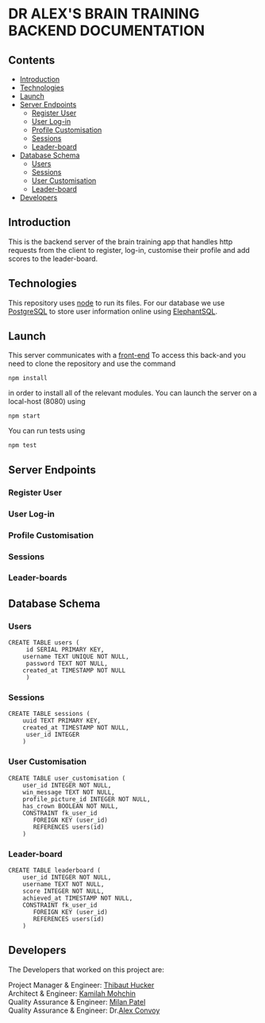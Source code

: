 # DR ALEX'S BRAIN TRAINING BACKEND DOCUMENTATION

## Contents

- [Introduction](#introduction)
- [Technologies](#technologies)
- [Launch](#launch)
- [Server Endpoints](#server-endpoints)
  - [Register User](#register-user)
  - [User Log-in](#user-log-in)
  - [Profile Customisation](#profile-customisation)
  - [Sessions](#sessions)
  - [Leader-board](#leader-board)
- [Database Schema](#database-schema)
  - [Users](#users)
  - [Sessions](#sessions-1)
  - [User Customisation](#user-customisation)
  - [Leader-board](#leader-board-1)
- [Developers](#developers)

## Introduction

This is the backend server of the brain training app that handles http requests from the client to register, log-in, customise their profile and add scores to the leader-board.

## Technologies

This repository uses [node](https://nodejs.org/en/docs/) to run its files.
For our database we use [PostgreSQL](https://www.postgresql.org/) to store user information online using [ElephantSQL](https://www.elephantsql.com/).

## Launch

This server communicates with a [front-end](https://github.com/Sigma-Labs-XYZ/brain-training-frontend)
To access this back-and you need to clone the repository and use the command

```
npm install
```

in order to install all of the relevant modules.
You can launch the server on a local-host (8080) using

```
npm start
```

You can run tests using

```
npm test
```

## Server Endpoints

### Register User

### User Log-in

### Profile Customisation

### Sessions

### Leader-boards

## Database Schema

### Users

```
CREATE TABLE users (
     id SERIAL PRIMARY KEY,
    username TEXT UNIQUE NOT NULL,
     password TEXT NOT NULL,
    created_at TIMESTAMP NOT NULL
     )
```

### Sessions

```
CREATE TABLE sessions (
    uuid TEXT PRIMARY KEY,
    created_at TIMESTAMP NOT NULL,
     user_id INTEGER
    )
```

### User Customisation

```
CREATE TABLE user_customisation (
    user_id INTEGER NOT NULL,
    win_message TEXT NOT NULL,
    profile_picture_id INTEGER NOT NULL,
    has_crown BOOLEAN NOT NULL,
    CONSTRAINT fk_user_id
       FOREIGN KEY (user_id)
       REFERENCES users(id)
    )
```

### Leader-board

```
CREATE TABLE leaderboard (
    user_id INTEGER NOT NULL,
    username TEXT NOT NULL,
    score INTEGER NOT NULL,
    achieved_at TIMESTAMP NOT NULL,
    CONSTRAINT fk_user_id
       FOREIGN KEY (user_id)
       REFERENCES users(id)
    )
```

## Developers

The Developers that worked on this project are:

Project Manager & Engineer: [Thibaut Hucker](https://github.com/tibo8841)<br/>
Architect & Engineer: [Kamilah Mohchin](https://github.com/KamCoder5)<br/>
Quality Assurance & Engineer: [Milan Patel](https://github.com/milanpat42)<br/>
Quality Assurance & Engineer: Dr.[Alex Convoy](https://github.com/agConvoy)
